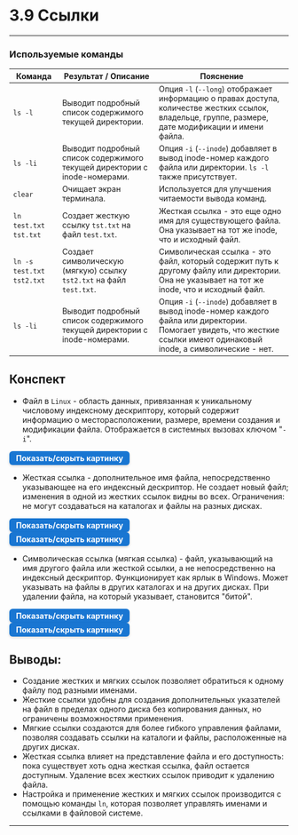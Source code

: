# 3.9 Ссылки

---

### Используемые команды

| Команда                   | Результат / Описание                                                      | Пояснение                                                                                                                                                              |
|---------------------------|---------------------------------------------------------------------------|------------------------------------------------------------------------------------------------------------------------------------------------------------------------|
| `ls -l`                   | Выводит подробный список содержимого текущей директории.                  | Опция `-l` (`--long`) отображает информацию о правах доступа, количестве жестких ссылок, владельце, группе, размере, дате модификации и имени файла.                   |
| `ls -li`                  | Выводит подробный список содержимого текущей директории с inode-номерами. | Опция `-i` (`--inode`) добавляет в вывод inode-номер каждого файла или директории. `ls -l` также присутствует.                                                         |
| `clear`                   | Очищает экран терминала.                                                  | Используется для улучшения читаемости вывода команд.                                                                                                                   |
| `ln test.txt tst.txt`     | Создает жесткую ссылку `tst.txt` на файл `test.txt`.                      | Жесткая ссылка - это еще одно имя для существующего файла. Она указывает на тот же inode, что и исходный файл.                                                         |
| `ln -s test.txt tst2.txt` | Создает символическую (мягкую) ссылку `tst2.txt` на файл `test.txt`.      | Символическая ссылка - это файл, который содержит путь к другому файлу или директории. Она не указывает на тот же inode, что и исходный файл.                          |
| `ls -li`                  | Выводит подробный список содержимого текущей директории с inode-номерами. | Опция `-i` (`--inode`) добавляет в вывод inode-номер каждого файла или директории. Помогает увидеть, что жесткие ссылки имеют одинаковый inode, а символические - нет. |

## Конспект

- Файл в `Linux` - область данных, привязанная к уникальному числовому индексному дескриптору, который содержит
  информацию о месторасположении, размере, времени создания и модификации файла. Отображается в системных вызовах
  ключом "`-i`".

<details> <summary style=" 
          display: inline-block; 
          padding: 4px 12px; 
          background-color: #1976d2; 
          color: white; font-weight: bold; border-radius: 6px; 
          cursor: pointer; box-shadow: 0 2px 4px rgba(0,0,0,0.15); 
          transition: background-color 0.3s; font-size: 14px; 
          margin: 0 auto; text-align: center;" 
          onmouseover="this.style.backgroundColor='#1565c0'" 
          onmouseout="this.style.backgroundColor='#1976d2'" > 
          Показать/скрыть картинку </summary> <div style="text-align: center; margin-top: 10px;"> 
          <img src="/3%20%20Структура%20Linux/link1.png" alt="Dbeaver" style="display: block; 
          margin: 0 auto; max-width: 90%; height: auto;"> </div> 
</details>

- Жесткая ссылка - дополнительное имя файла, непосредственно указывающее на его индексный дескриптор. Не создает новый
  файл; изменения в одной из жестких ссылок видны во всех. Ограничения: не могут создаваться на каталогах и файлы на
  разных дисках.

<details> <summary style=" 
          display: inline-block; 
          padding: 4px 12px; 
          background-color: #1976d2; 
          color: white; font-weight: bold; border-radius: 6px; 
          cursor: pointer; box-shadow: 0 2px 4px rgba(0,0,0,0.15); 
          transition: background-color 0.3s; font-size: 14px; 
          margin: 0 auto; text-align: center;" 
          onmouseover="this.style.backgroundColor='#1565c0'" 
          onmouseout="this.style.backgroundColor='#1976d2'" > 
          Показать/скрыть картинку </summary> <div style="text-align: center; margin-top: 10px;"> 
          <img src="/3%20%20Структура%20Linux/link2.png" alt="Dbeaver" style="display: block; 
          margin: 0 auto; max-width: 90%; height: auto;"> </div> 
</details>


<details> <summary style=" 
          display: inline-block; 
          padding: 4px 12px; 
          background-color: #1976d2; 
          color: white; font-weight: bold; border-radius: 6px; 
          cursor: pointer; box-shadow: 0 2px 4px rgba(0,0,0,0.15); 
          transition: background-color 0.3s; font-size: 14px; 
          margin: 0 auto; text-align: center;" 
          onmouseover="this.style.backgroundColor='#1565c0'" 
          onmouseout="this.style.backgroundColor='#1976d2'" > 
          Показать/скрыть картинку </summary> <div style="text-align: center; margin-top: 10px;"> 
          <img src="/3%20%20Структура%20Linux/link4.png" alt="Dbeaver" style="display: block; 
          margin: 0 auto; max-width: 90%; height: auto;"> </div> 
</details>

- Символическая ссылка (мягкая ссылка) - файл, указывающий на имя другого файла или жесткой ссылки, а не непосредственно
  на индексный дескриптор. Функционирует как ярлык в Windows. Может указывать на файлы в других каталогах и на других
  дисках. При удалении файла, на который указывает, становится "битой".

<details> <summary style=" 
          display: inline-block; 
          padding: 4px 12px; 
          background-color: #1976d2; 
          color: white; font-weight: bold; border-radius: 6px; 
          cursor: pointer; box-shadow: 0 2px 4px rgba(0,0,0,0.15); 
          transition: background-color 0.3s; font-size: 14px; 
          margin: 0 auto; text-align: center;" 
          onmouseover="this.style.backgroundColor='#1565c0'" 
          onmouseout="this.style.backgroundColor='#1976d2'" > 
          Показать/скрыть картинку </summary> <div style="text-align: center; margin-top: 10px;"> 
          <img src="/3%20%20Структура%20Linux/link3.png" alt="Dbeaver" style="display: block; 
          margin: 0 auto; max-width: 90%; height: auto;"> </div> 
</details>


<details> <summary style=" 
          display: inline-block; 
          padding: 4px 12px; 
          background-color: #1976d2; 
          color: white; font-weight: bold; border-radius: 6px; 
          cursor: pointer; box-shadow: 0 2px 4px rgba(0,0,0,0.15); 
          transition: background-color 0.3s; font-size: 14px; 
          margin: 0 auto; text-align: center;" 
          onmouseover="this.style.backgroundColor='#1565c0'" 
          onmouseout="this.style.backgroundColor='#1976d2'" > 
          Показать/скрыть картинку </summary> <div style="text-align: center; margin-top: 10px;"> 
          <img src="/3%20%20Структура%20Linux/link5.png" alt="Dbeaver" style="display: block; 
          margin: 0 auto; max-width: 90%; height: auto;"> </div> 
</details>

## Выводы:

- Создание жестких и мягких ссылок позволяет обратиться к одному файлу под разными именами.
- Жесткие ссылки удобны для создания дополнительных указателей на файл в пределах одного диска без копирования данных,
  но ограничены возможностями применения.
- Мягкие ссылки создаются для более гибкого управления файлами, позволяя создавать ссылки на каталоги и файлы,
  расположенные на других дисках.
- Жесткая ссылка влияет на представление файла и его доступность: пока существует хоть одна жесткая ссылка, файл
  остается доступным. Удаление всех жестких ссылок приводит к удалению файла.
- Настройка и применение жестких и мягких ссылок производится с помощью команды `ln`, которая позволяет управлять именами
  и ссылками в файловой системе.

---